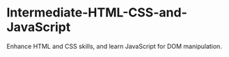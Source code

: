 # Intermediate-HTML-CSS-and-JavaScript
Enhance HTML and CSS skills, and learn JavaScript for DOM manipulation.
